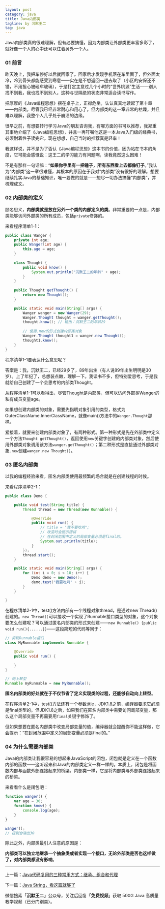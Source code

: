 ```yaml
---
layout: post
category: java
title: Java内部类
tagline: by 沉默王二
tag: java
---
```


Java内部类真的很难理解，但有必要搞懂，因为内部类让外部类更丰富多彩了，就好像一个人的心中还可以住着另外一个人。


<!--more-->

### 01 前言

昨天晚上，我把车停好以后就回家了。回家后才发现手机落在车里面了，但外面太冷，冷到骨头都能感受到寒意——实在是不想返回一趟去取了（小区的安保还不错，不用担心被砸车玻璃），于是打定主意过几个小时的“世外桃源”生活——别人找不到我，我也找不到别人，这种与世隔绝的状态非常适合读书写作。

把厚厚的《Java编程思想》摆在桌子上，正襟危坐，认认真真地读起了第十章——内部类。尽管我已经非常耐心和用心了，但内部类的这一章非常的枯燥，并且难以理解，我整个人几乎处于崩溃的边缘。

很早之前，有想要转行学习Java的朋友咨询我，有哪方面的书可以推荐，我郑重其事地介绍了《Java编程思想》，并且一再叮嘱他这是一本Java入门级的经典书，必须耐着性子读完它。现在想想，自己当时的推荐真是轻率！

我这样说，并不是为了否认《Java编程思想》这本书的价值，因为站在书本的角度，它可能会感慨说：这王二的学习能力有问题啊，读我竟然这么困难！

不是有那样一句话嘛：“**如果你手里有一把锤子，所有东西看上去都像钉子**。”我认为“内部类”这一章很难懂，其根本的原因在于我对“内部类”没有很好的理解。想要继续扎实Java的基础知识，唯一要做的就是——想尽一切办法搞懂“内部类”，并梳理成文。

### 02 内部类的定义

顾名思义，**内部类就是放在另外一个类的内部定义的类**。非常重要的一点是，内部类能够访问外部类的所有成员，包括`private`修饰的。

来看程序清单1-1：

```java
public class Wanger {
	private int age;
	public Wanger(int age) {
		this.age = age;
	}
	
	class Thought {
		public void know() {
			System.out.println("沉默王二的年龄" + age);
		}
	}
	
	public Thought getThought() {
		return new Thought();
	}

	public static void main(String[] args) {
		Wanger wanger = new Wanger(29);
		Wanger.Thought thought = wanger.getThought();
		thought.know(); // 输出：沉默王二的年龄29
		
		// 使用.new的形式创建内部类对象
		Wanger.Thought thought1 = wanger.new Thought();
		thought1.know();
	}
}
```

程序清单1-1要表达什么意思呢？

答案是：我，沉默王二，已经29岁了，89年出生（有人说89年出生明明是30岁）。上了年纪了，总想装点嫩，理解一下。我读书不多，但特别爱思考，于是我就给自己创建了一个会思考的内部类Thought。

从程序清单1-1可以看得出，尽管Thought是内部类，但可以访问外部类Wanger的私有成员变量age。

如果想创建内部类的对象，需要先指明对象引用的类型，格式为OuterClassName.InnerClassName，就像main()方法中的`Wanger.Thought`那样。

紧接着，就要来创建内部类对象了，有两种形式。第一种形式是先在外部类中定义一个方法`Thought getThought()`，返回使用`new`关键字创建的内部类对象，然后使用外部类对象调用该方法`wanger.getThought()`；第二种形式是直接通过外部类对象`.new`创建`wanger.new Thought()`。

### 03 匿名内部类

以我的编程经验来看，匿名内部类使用最频繁的场合就是在创建线程的时候。

来看程序清单2-1：

```java
public class Demo {

	public void test(String title) {
		Thread thread = new Thread(new Runnable() {

			@Override
			public void run() {
				// title = "我不要吃鸡";
				// 改变时会提示错误
				// 在封闭范围中定义的局部变量必须是final的。
				System.out.println(title);
			}
		});
		thread.start();
	}

	public static void main(String[] args) {
		for (int i = 0; i < 10; i++) {
			Demo demo = new Demo();
			demo.test("我要吃鸡" + i);
		}
	}
	
}
```

在程序清单2-1中，test()方法内部有一个线程对象thread，是通过new Thread()创建的。`new Thread()`可以接收一个实现了Runnable接口类型的对象，这个对象要怎么创建呢？可以通过匿名内部类的形式来创建——`new Runnable() {public void run(){......}}`——这段简短的代码等同于：

```java
// 实现Runnable接口
class MyRunnable implements Runnable {

	@Override
	public void run() {
		
	}
}

// 向上转型
Runnable myRunnable = new MyRunnable();
```

**匿名内部类的好处就在于不仅节省了定义实现类的过程，还能够自动向上转型**。

在程序清单2-1中，test()方法还有一个参数title，JDK1.8之前，编译器要求它必须是final类型的。但JDK1.8之后，如果我们在匿名内部类中需要访问局部变量，那么这个局部变量不再需要用`final`关键字修饰了。

但如果想要在匿名内部类中改变局部变量的值，编译器就会提醒你不能这样做，它会提示：“在封闭范围中定义的局部变量必须是final的。”

### 04 为什么需要内部类

Java的内部类让我很容易的想起来JavaScript的闭包，闭包就是定义在一个函数内部的函数——这听起来和Java的内部类定义一样一样的。本质上，闭包是将函数内部与函数外部连接起来的桥梁。内部类一样，它是将内部类与外部类连接起来的桥梁。

来看看什么是闭包吧：

```js
function wanger() {
	var age = 30;
	function know() {
		console.log(age);
	}
}

wanger();
// 控制台输出30
```

除此之外，内部类最引人注意的原因是：

**内部类可以独立地继承一个抽象类或者实现一个接口，无论外部类是否也这样做了，对内部类都没有影响**。

----

上一篇：[Java代码复用的三种常用方式：继承、组合和代理](http://www.itwanger.com/java/2019/11/06/java-code-fuyong.html)

下一篇：[Java String，看这篇就够了](http://www.itwanger.com/java/2019/11/08/java-string.html)

微信搜索「**沉默王二**」公众号，关注后回复「**免费视频**」获取 500G Java 高质量教学视频（已分门别类）。